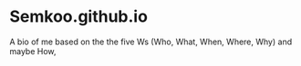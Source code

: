 # Semkoo.github.io
A bio of me based on the the five Ws (Who, What, When, Where, Why) and maybe How,
